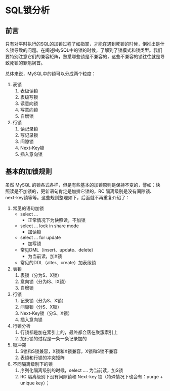 # SQL锁分析

## 前言

只有对平时执行的SQL的加锁过程了如指掌，才能在遇到死锁的时候，倒推出是什么锁导致的问题。在阐述MySQL中的锁的时候，了解到了锁模式和锁类型。我们要特别注意它们的兼容矩阵，熟悉哪些锁是不兼容的，这些不兼容的锁往往就是导致死锁的罪魁祸首。

总体来说，MySQL中的锁可以分成两个粒度：

1. 表锁
   1. 表级读锁
   2. 表级写锁
   3. 读意向锁
   4. 写意向锁
   5. 自增锁
2. 行锁
   1. 读记录锁
   2. 写记录锁
   3. 间隙锁
   4. Next-Key锁
   5. 插入意向锁

## 基本的加锁规则

虽然 MySQL 的锁各式各样，但是有些基本的加锁原则是保持不变的，譬如：快照读是不加锁的，更新语句肯定是加排它锁的，RC 隔离级别是没有间隙锁、next-key锁等等。这些规则整理如下，后面就不再重复介绍了：

1. 常见的语句加锁
   * select ...   
     * 正常情况下为快照读，不加锁
   * select ... lock in share mode
     * 加读锁
   * select ... for update 
     * 加写锁
   * 常见DML（insert、update、delete）
     * 为当前读，加X锁
   * 常见的DDL（alter、create）加表级锁
2. 表锁
   1. 表锁（分为S、X锁）
   2. 意向锁（分为IS、IX锁）
   3. 自增锁
3. 行锁
   1. 记录锁（分为S、X锁）
   2. 间隙锁（分S、X锁）
   3. Next-Key锁（分S、X锁）
   4. 插入意向锁
4. 行锁分析
   1. 行锁都是加在索引上的，最终都会落在聚簇索引上
   2. 加行锁的过程是一条一条记录加的
5. 锁冲突
   1. S锁和S锁兼容，X锁和X锁兼容，X锁和S锁不兼容
   2. 表锁和行锁的冲突矩阵
6. 不同隔离级别下的锁
   1. 序列化隔离级别的时候，select .... 为当前读，加S锁
   2. RC 隔离级别下没有间隙锁和 Next-key 锁（特殊情况下也会有：purge + unique key）；


